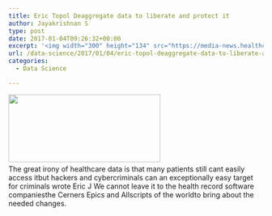 ```yaml
---
title: Eric Topol Deaggregate data to liberate and protect it
author: Jayakrishnan S
type: post
date: 2017-01-04T09:26:32+00:00
excerpt: '<img width="300" height="134" src="https://media-news.healthcareguys.com/wp-content/uploads/2017/01/Eric_Topol_1483521993-300x134.jpg" class="attachment-medium size-medium wp-post-image" alt="" style="display: block; margin-bottom: 5px; clear:both;max-width: 100%;" srcset="https://media-news.healthcareguys.com/wp-content/uploads/2017/01/Eric_Topol_1483521993-300x134.jpg 300w, https://media-news.healthcareguys.com/wp-content/uploads/2017/01/Eric_Topol_1483521993-100x45.jpg 100w, https://media-news.healthcareguys.com/wp-content/uploads/2017/01/Eric_Topol_1483521993.jpg 800w" sizes="(max-width: 300px) 100vw, 300px" />The great irony of healthcare data is that many patients still cant easily access itbut hackers and cybercriminals can an exceptionally easy target for criminals wrote Eric J We cannot leave it to the health record software companiesthe Cerners Epics and Allscripts of the worldto bring about the needed changes '
url: /data-science/2017/01/04/eric-topol-deaggregate-data-to-liberate-and-protect-it/
categories:
  - Data Science

---
```

<img width="300" height="134" src="https://media-news.healthcareguys.com/wp-content/uploads/2017/01/Eric_Topol_1483521993-300x134.jpg" class="attachment-medium size-medium wp-post-image" alt="" style="display: block; margin-bottom: 5px; clear:both;max-width: 100%;" srcset="https://media-news.healthcareguys.com/wp-content/uploads/2017/01/Eric_Topol_1483521993-300x134.jpg 300w, https://media-news.healthcareguys.com/wp-content/uploads/2017/01/Eric_Topol_1483521993-100x45.jpg 100w, https://media-news.healthcareguys.com/wp-content/uploads/2017/01/Eric_Topol_1483521993.jpg 800w" sizes="(max-width: 300px) 100vw, 300px" />The great irony of healthcare data is that many patients still cant easily access itbut hackers and cybercriminals can an exceptionally easy target for criminals wrote Eric J We cannot leave it to the health record software companiesthe Cerners Epics and Allscripts of the worldto bring about the needed changes.